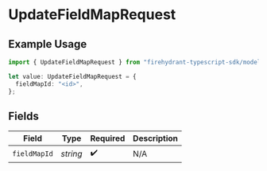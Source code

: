 # UpdateFieldMapRequest

## Example Usage

```typescript
import { UpdateFieldMapRequest } from "firehydrant-typescript-sdk/models/operations";

let value: UpdateFieldMapRequest = {
  fieldMapId: "<id>",
};
```

## Fields

| Field              | Type               | Required           | Description        |
| ------------------ | ------------------ | ------------------ | ------------------ |
| `fieldMapId`       | *string*           | :heavy_check_mark: | N/A                |